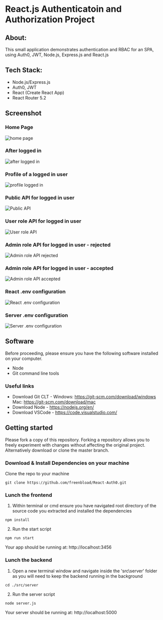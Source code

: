 # React.js Authenticatoin and Authorization Project

## About:

This small application demonstrates authentication and RBAC for an SPA, using Auth0, JWT, Node.js, Express.js and React.js

## Tech Stack:

- Node.js/Express.js
- Auth0, JWT
- React (Create React App)
- React Router 5.2

## Screenshot

### Home Page

![home page](src/assets/home.jpg)

### After logged in

![after logged in](src/assets/login.jpg)

### Profile of a logged in user

![profile logged in](src/assets/profile.jpg)

### Public API for logged in user

![Public API](src/assets/external_api01.png)

### User role API for logged in user

![User role API](src/assets/external_api02.png)

### Admin role API for logged in user - rejected

![Admin role API rejected](src/assets/external_api03.png)

### Admin role API for logged in user - accepted

![Admin role API accepted](src/assets/external_api04.png)

### React .env configuration

![React .env configuration](src/assets/env_react_app.png)

### Server .env configuration

![Server .env configuration](src/assets/env_server.png)

## Software

Before proceeding, please ensure you have the following software installed on your computer.

- Node
- Git command line tools

### Useful links

- Download Git CLT - Windows: https://git-scm.com/download/windows Mac: https://git-scm.com/download/mac
- Download Node - https://nodejs.org/en/
- Download VSCode - https://code.visualstudio.com/

## Getting started

Please fork a copy of this repository. Forking a repository allows you to freely experiment with changes without affecting the original project. Alternatively download or clone the master branch.

### Download & Install Dependencies on your machine

Clone the repo to your machine

```
git clone https://github.com/freenbload/React-Auth0.git
```

### Lunch the frontend

1. Within terminal or cmd ensure you have navigated root directory of the source code you extracted and installed the dependencies

```
npm install
```

2. Run the start script

```
npm run start
```

Your app should be running at: http://localhost:3456

### Lunch the backend

1. Open a new terminal window and navigate inside the 'src\server' folder as you will need to keep the backend running in the background

```
cd ./src/server
```

2. Run the server script

```
node server.js
```

Your server should be running at: http://localhost:5000
